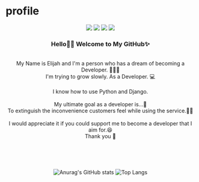 # profile

<div align=center> 
<p>
 <a href="https://blog.naver.com/elijahrong/" target="_blank"><img src="https://img.shields.io/badge/DailyBlog-DD0B78?style=flat-square&logo=GitHub%20Sponsors&logoColor=white"/></a>
 <a href="https://narongeee.tistory.com/" target="_blank"><img src="https://img.shields.io/badge/CodingBlog-DD0B78?style=flat-square&logo=GitHub%20Sponsors&logoColor=white"/></a>
 <a href="mailto:elijahkim5760@gmail.com" target="_blank"><img src="https://img.shields.io/badge/elijahkim5760@gmail.com-EA4335?style=flat-square&logo=Gmail&logoColor=white"/></a>
 <a href="https://www.linkedin.com/in/nahyun-kim-45274776/" target="_blank"><img src="https://img.shields.io/badge/elijahkim5760-0A66C2?style=flat-square&logo=Linkedin&logoColor=white"/> 
 </a>
</p>
<p>
 <h3> Hello👋🏻 Welcome to My GitHub✨</h3> <br>
  My Name is Elijah and I'm a person who has a dream of becoming a Developer. 👩🏻‍💻 <br>
  I'm trying to grow slowly. As a Developer. 💻<br><br>
  I know how to use Python and Django.<br><br>
  My ultimate goal as a developer is...🌟<br>
  To extinguish the inconvenience customers feel while using the service.👍🏻 <br><br>
  I would appreciate it if you could support me to become a developer that I aim for.😆<br>
  Thank you 🥰
</p>
<br>
<br>
<br>

![Anurag's GitHub stats](https://github-readme-stats.vercel.app/api?username=Elijahrong&show_icons=true&theme=highcontrast)
![Top Langs](https://github-readme-stats.vercel.app/api/top-langs/?username=Elijahrong&langs_count=8)
